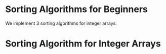 # Sorting Algorithms for Beginners
We implement 3 sorting algorithms for integer arrays. 
# Sorting Algorithm for Integer Arrays
